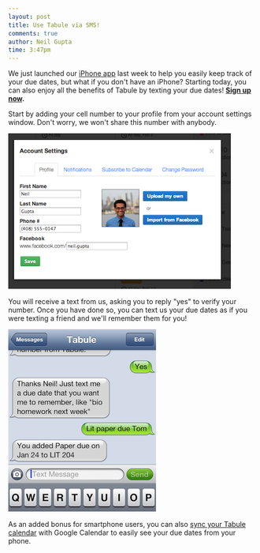 ```yaml
---
layout: post
title: Use Tabule via SMS!
comments: true
author: Neil Gupta
time: 3:47pm
---
```


We just launched our [iPhone app](https://itunes.apple.com/us/app/tabule/id590235792?mt=8&uo=4) last week to help you easily keep track of your due dates, but what if you don't have an iPhone? Starting today, you can also enjoy all the benefits of Tabule by texting your due dates! **[Sign up now](https://tabuleapp.com).**

Start by adding your cell number to your profile from your account settings window. Don't worry, we won't share this number with anybody.

![Tabule Settings](/post_files/settings.png)

You will receive a text from us, asking you to reply "yes" to verify your number. Once you have done so, you can text us your due dates as if you were texting a friend and we'll remember them for you!

![Tabule Settings](/post_files/sms.png)

As an added bonus for smartphone users, you can also [sync your Tabule calendar](http://support.tabuleapp.com/knowledgebase/articles/117270-how-do-i-sync-tabule-with-my-calendar-) with Google Calendar to easily see your due dates from your phone.